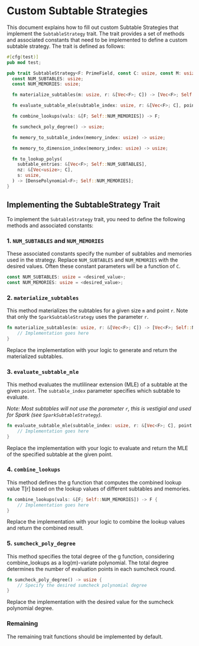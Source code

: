 # Custom Subtable Strategies

This document explains how to fill out custom Subtable Strategies that implement the `SubtableStrategy` trait. The trait provides a set of methods and associated constants that need to be implemented to define a custom subtable strategy. The trait is defined as follows:

```rust
#[cfg(test)]
pub mod test;

pub trait SubtableStrategy<F: PrimeField, const C: usize, const M: usize> {
  const NUM_SUBTABLES: usize;
  const NUM_MEMORIES: usize;

  fn materialize_subtables(m: usize, r: &[Vec<F>; C]) -> [Vec<F>; Self::NUM_SUBTABLES];

  fn evaluate_subtable_mle(subtable_index: usize, r: &[Vec<F>; C], point: &Vec<F>) -> F;

  fn combine_lookups(vals: &[F; Self::NUM_MEMORIES]) -> F;

  fn sumcheck_poly_degree() -> usize;

  fn memory_to_subtable_index(memory_index: usize) -> usize;

  fn memory_to_dimension_index(memory_index: usize) -> usize;

  fn to_lookup_polys(
    subtable_entries: &[Vec<F>; Self::NUM_SUBTABLES],
    nz: &[Vec<usize>; C],
    s: usize,
  ) -> [DensePolynomial<F>; Self::NUM_MEMORIES];
}
```

## Implementing the SubtableStrategy Trait

To implement the `SubtableStrategy` trait, you need to define the following methods and associated constants:

### 1. `NUM_SUBTABLES` and `NUM_MEMORIES`

These associated constants specify the number of subtables and memories used in the strategy. Replace `NUM_SUBTABLES` and `NUM_MEMORIES` with the desired values. Often these constant parameters will be a function of `C`.

```rust
const NUM_SUBTABLES: usize = <desired_value>;
const NUM_MEMORIES: usize = <desired_value>;
```

### 2. `materialize_subtables`

This method materializes the subtables for a given size `m` and point `r`. Note that only the `SparkSubtableStrategy` uses the parameter `r`.

```rust
fn materialize_subtables(m: usize, r: &[Vec<F>; C]) -> [Vec<F>; Self::NUM_SUBTABLES] {
    // Implementation goes here
}
```

Replace the implementation with your logic to generate and return the materialized subtables.

### 3. `evaluate_subtable_mle`

This method evaluates the mutlilinear extension (MLE) of a subtable at the given `point`. The `subtable_index` parameter specifies which subtable to evaluate.

*Note: Most subtables will not use the parameter `r`, this is vestigial and used for Spark (see `SparkSubtableStrategy`).*

```rust
fn evaluate_subtable_mle(subtable_index: usize, r: &[Vec<F>; C], point: &Vec<F>) -> F {
    // Implementation goes here
}
```

Replace the implementation with your logic to evaluate and return the MLE of the specified subtable at the given point.

### 4. `combine_lookups`
This method defines the g function that computes the combined lookup value T[r] based on the lookup values of different subtables and memories.

```rust
fn combine_lookups(vals: &[F; Self::NUM_MEMORIES]) -> F {
    // Implementation goes here
}
```

Replace the implementation with your logic to combine the lookup values and return the combined result.

### 5. `sumcheck_poly_degree`

This method specifies the total degree of the g function, considering combine_lookups as a log(m)-variate polynomial. The total degree determines the number of evaluation points in each sumcheck round.

```rust
fn sumcheck_poly_degree() -> usize {
    // Specify the desired sumcheck polynomial degree
}
```

Replace the implementation with the desired value for the sumcheck polynomial degree.

### Remaining
The remaining trait functions should be implemented by default.